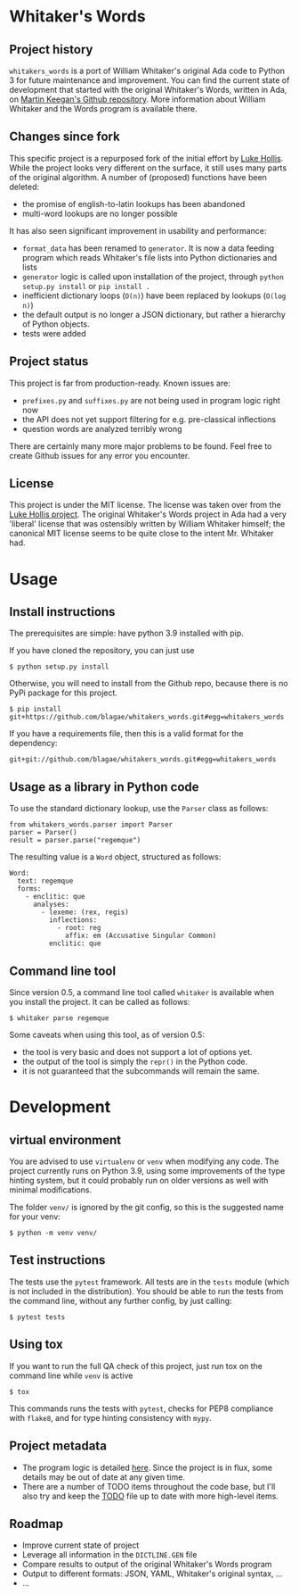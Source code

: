 # Whitaker's Words

## Project history

`whitakers_words` is a port of William Whitaker's original Ada code to Python 3 for future maintenance and improvement.
You can find the current state of development that started with the original Whitaker's Words, written in Ada, on
[Martin Keegan's Github repository](https://github.com/mk270/whitakers-words).
More information about William Whitaker and the Words program is available there.  

## Changes since fork

This specific project is a repurposed fork of the initial effort by [Luke Hollis](https://github.com/ArchimedesDigital/open_words).
While the project looks very different on the surface, it still uses many parts of the original algorithm.
A number of (proposed) functions have been deleted:

* the promise of english-to-latin lookups has been abandoned
* multi-word lookups are no longer possible

It has also seen significant improvement in usability and performance:

* `format_data` has been renamed to `generator`. It is now a data feeding program which reads Whitaker's file lists into Python dictionaries and lists
* `generator` logic is called upon installation of the project, through `python setup.py install` or `pip install .`
* inefficient dictionary loops (`O(n)`) have been replaced by lookups (`O(log n)`)
* the default output is no longer a JSON dictionary, but rather a hierarchy of Python objects.
* tests were added

## Project status

This project is far from production-ready. Known issues are:

* `prefixes.py` and `suffixes.py` are not being used in program logic right now
* the API does not yet support filtering for e.g. pre-classical inflections
* question words are analyzed terribly wrong

There are certainly many more major problems to be found. Feel free to create Github issues for any error you encounter.

## License

This project is under the MIT license. The license was taken over from the
[Luke Hollis project](https://github.com/ArchimedesDigital/open_words).
The original Whitaker's Words project in Ada had a very 'liberal' license that was ostensibly written by William Whitaker himself;
the canonical MIT license seems to be quite close to the intent Mr. Whitaker had.

# Usage

## Install instructions

The prerequisites are simple: have python 3.9 installed with pip.

If you have cloned the repository, you can just use

    $ python setup.py install

Otherwise, you will need to install from the Github repo, because there is no PyPi package for this project.

    $ pip install git+https://github.com/blagae/whitakers_words.git#egg=whitakers_words

If you have a requirements file, then this is a valid format for the dependency:

    git+git://github.com/blagae/whitakers_words.git#egg=whitakers_words

## Usage as a library in Python code

To use the standard dictionary lookup, use the `Parser` class as follows:

```
from whitakers_words.parser import Parser
parser = Parser()
result = parser.parse("regemque")
```

The resulting value is a `Word` object, structured as follows:

```
Word:
  text: regemque
  forms:
    - enclitic: que
      analyses:
        - lexeme: (rex, regis)
          inflections:
            - root: reg
              affix: em (Accusative Singular Common)
          enclitic: que
```

## Command line tool

Since version 0.5, a command line tool called `whitaker` is available when you install the project.
It can be called as follows:

```
$ whitaker parse regemque
```

Some caveats when using this tool, as of version 0.5:

* the tool is very basic and does not support a lot of options yet.
* the output of the tool is simply the `repr()` in the Python code.
* it is not guaranteed that the subcommands will remain the same.

# Development

## virtual environment

You are advised to use `virtualenv` or `venv` when modifying any code. The project currently runs on Python 3.9,
using some improvements of the type hinting system, but it could probably run on older versions as well with minimal modifications.

The folder `venv/` is ignored by the git config, so this is the suggested name for your venv:

    $ python -m venv venv/

## Test instructions

The tests use the `pytest` framework. All tests are in the `tests` module (which is not included in the distribution).
You should be able to run the tests from the command line, without any further config, by just calling:

    $ pytest tests

## Using tox

If you want to run the full QA check of this project, just run tox on the command line while `venv` is active

    $ tox

This commands runs the tests with `pytest`, checks for PEP8 compliance with `flake8`, and for type hinting consistency with `mypy`.

## Project metadata

* The program logic is detailed [here](./project_structure.md). Since the project is in flux, some details may be out of date at any given time.
* There are a number of TODO items throughout the code base, but I'll also try and keep the [TODO](./TODO.md) file up to date with more high-level items.

## Roadmap

* Improve current state of project
* Leverage all information in the `DICTLINE.GEN` file
* Compare results to output of the original Whitaker's Words program
* Output to different formats: JSON, YAML, Whitaker's original syntax, ...
* ...

